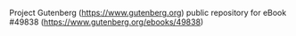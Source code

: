 Project Gutenberg (https://www.gutenberg.org) public repository for eBook #49838 (https://www.gutenberg.org/ebooks/49838)

